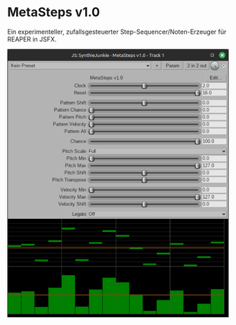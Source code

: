 # MetaSteps v1.0
Ein experimenteller, zufallsgesteuerter Step-Sequencer/Noten-Erzeuger für REAPER in JSFX.

![Screenshot](Screenshot.png)
